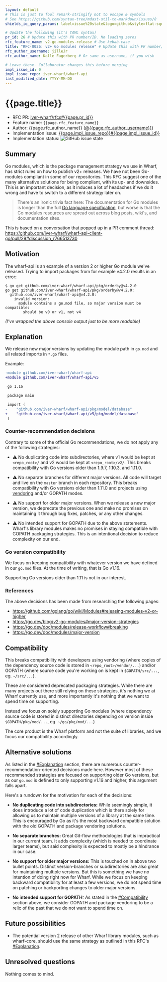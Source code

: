 ```yaml
---
layout: default
# This is just to fool remark-stringify not to escape & symbols
# See https://github.com/syntax-tree/mdast-util-to-markdown/issues/8
shields_io_query_params: label=issue%20state&logo=github&style=flat-square

# Update the following (it's YAML syntax)
pr_id: 26 # Update this with PR number/ID. No leading zeros
rfc_feature_name: v2-go-modules-release # Use kebab-case
title: "RFC-0026: v2+ Go modules release" # Update this with PR number/ID and feature name. Use leading zeros
rfc_author_username: jilleJr
rfc_author_name: Kalle Fagerberg # Or same as username, if you wish

# Leave these. Collaborator changes this before merging
impl_issue_id: 0
impl_issue_repo: iver-wharf/wharf-api
last_modified_date: YYYY-MM-DD
---
```


# {{page.title}}

- RFC PR: [iver-wharf/rfcs#{{page.pr_id}}](https://github.com/iver-wharf/rfcs/pull/{{page.pr_id}})
- Feature name: `{{page.rfc_feature_name}}`
- Author: {{page.rfc_author_name}} ([@{{page.rfc_author_username}}](https://github.com/{{page.rfc_author_username}}))
- Implementation issue: [{{page.impl_issue_repo}}#{{page.impl_issue_id}}](https://github.com/{{page.impl_issue_repo}}/issues/{{page.impl_issue_id}})
- Implementation status: ![GitHub issue state](https://img.shields.io/github/issues/detail/state/{{page.impl_issue_repo}}/{{page.impl_issue_id}}?{{page.shields_io_query_params}})

## Summary

Go modules, which is the package management strategy we use in Wharf, has
strict rules on how to publish v2+ releases. We have not been Go-modules
compliant in some of our repositories. This RFC suggest one of the many
alternative solutions for being compliant, with its up- and downsides.
This is an important decision, as it induces a lot of headaches if we do it
wrong and have to switch to a different strategy later on.

> There's an ironic trivia fact here: The documentation for Go modules is
> longer than the full [Go language specification](https://go.dev/ref/spec),
> but worse is that the Go modules resources are spread out across blog posts,
> wiki's, and documentation sites.

This is based on a conversation that popped up in a PR comment thread:
<https://github.com/iver-wharf/wharf-api-client-go/pull/29#discussion_r766513730>

## Motivation

The wharf-api is an example of a version 2 or higher Go module we've released.
Trying to import packages from for example v4.2.0 results in an error:

```console
$ go get github.com/iver-wharf/wharf-api/pkg/orderby@v4.2.0
go get github.com/iver-wharf/wharf-api/pkg/orderby@v4.2.0:
  github.com/iver-wharf/wharf-api@v4.2.0:
    invalid version:
      module contains a go.mod file, so major version must be compatible:
        should be v0 or v1, not v4
```

*(I've wrapped the above console output just to be more readable)*

## Explanation

We release new major versions by updating the module path in `go.mod` and all
related imports in `*.go` files.

Example:

```diff
-module github.com/iver-wharf/wharf-api
+module github.com/iver-wharf/wharf-api/v5

 go 1.16
```

```diff
 package main

 import (
-    "github.com/iver-wharf/wharf-api/pkg/model/database"
+    "github.com/iver-wharf/wharf-api/v5/pkg/model/database"
 )
```

### Counter-recommendation decisions

Contrary to some of the official Go recommendations, we do not apply any of the
following strategies:

- :warning: No duplicating code into subdirectories, where v1 would be kept at
  `<repo_root>/` and v2 would be kept at `<repo_root>/v2/`. This breaks
  compatibility with Go versions older than 1.9.7, 1.10.3, and 1.11.0.

- :warning: No separate branches for different major versions. All code will
  target and live on the `master` branch in each repository. This breaks
  compatibility with Go versions older than 1.11.0 and projects using
  [vendoring](https://go.dev/ref/mod#vendoring) and/or GOPATH modes.

- :warning: No support for older major versions. When we release a new major
  version, we deprecate the previous one and make no promises on maintaining it
  through bug fixes, patches, or any other changes.

- :warning: No intended support for GOPATH due to the above statements. Wharf's
  library modules makes no promises in staying compatible with GOPATH packaging
  strategies. This is an intentional decision to reduce complexity on our end.

### Go version compatibility

We focus on keeping compatibility with whatever version we have defined in our
`go.mod` files. At the time of writing, that is Go v1.16.

Supporting Go versions older than 1.11 is not in our interest.

### References

The above decisions has been made from researching the following pages:

- <https://github.com/golang/go/wiki/Modules#releasing-modules-v2-or-higher>
- <https://go.dev/blog/v2-go-modules#major-version-strategies>
- <https://go.dev/doc/modules/release-workflow#breaking>
- <https://go.dev/doc/modules/major-version>

## Compatibility

This breaks compatibility with developers using vendoring (where copies of the
dependency source code is stored in `<repo_root>/vendor/...`) and/or GOPATH
(where source code you're working on is kept in `$GOPATH/src/...`, eg.
`~/src/...`).

These are considered deprecated packaging strategies. While there are many
projects out there still relying on these strategies, it's nothing we at Wharf
currently use, and more importantly it's nothing that we want to spend time on
supporting.

Instead we focus on solely supporting Go modules (where dependency source code
is stored in distinct directories depending on version inside
`$GOPATH/pkg/mod/...`, eg.  `~/go/pkg/mod/...`)

The core product is the Wharf platform and not the suite of libraries, and we
focus our compatibility accordingly.

## Alternative solutions

As listed in the [#Explanation](#explanation) section, there are numerous
counter-recommendation-oriented decisions made here. However most of these
recommended strategies are focused on supporting older Go versions, but as our
`go.mod` is defined to only supporting v1.16 and higher, this argument falls
apart.

Here's a rundown for the motivation for each of the decisions:

- **No duplicating code into subdirectories:** While seemingly simple, it does
  introduce a lot of code duplication which is there solely for allowing us to
  maintain multiple versions of a library at the same time. This is encouraged
  by Go as it's the most backward compatible solution with the old GOPATH and
  package vendoring solutions.

- **No separate branches:** Great Git-flow methodologies that is impractical in
  our current team. It adds complexity (which is needed to coordinate larger
  teams), but said complexity is expected to mostly be a hindrance in our case.

- **No support for older major versions:** This is touched on in above two
  bullet points. Distinct version-branches or subdirectories are also great for
  maintaining multiple versions. But this is something we have no intention of
  doing right now for Wharf. While we focus on keeping backward compatibility
  for at least a few versions, we do not spend time on patching or backporting
  changes to older major versions.

- **No intended support for GOPATH:** As stated in the
  [#Compatibility](#compatibility) section above, we consider GOPATH and package
  vendoring to be a relic of the past that we do not want to spend time on.

## Future possibilities

- The potential version 2 release of other Wharf library modules, such as
  wharf-core, should use the same strategy as outlined in this RFC's
  [#Explanation](#explanation).

## Unresolved questions

Nothing comes to mind.
